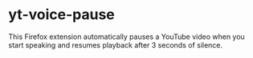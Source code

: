 # yt-voice-pause
This Firefox extension automatically pauses a YouTube video when you start speaking and resumes playback after 3 seconds of silence.
